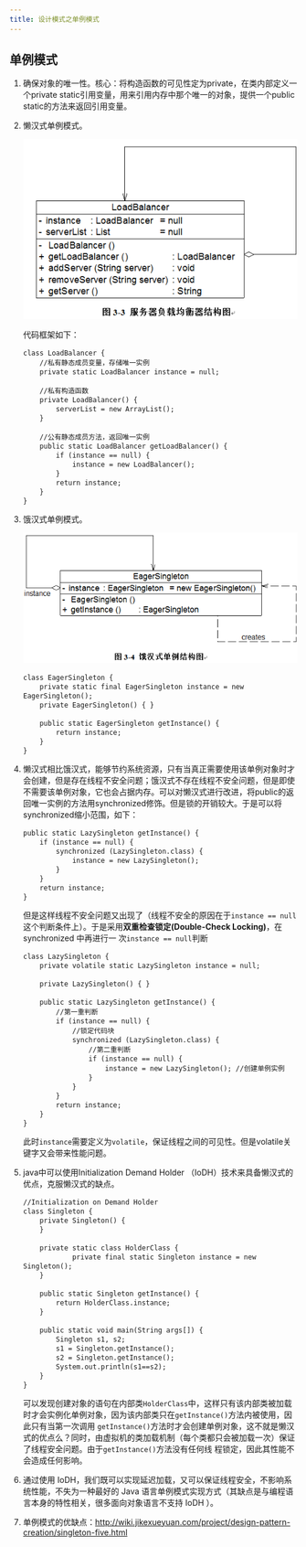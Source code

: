 ```yaml
---
title: 设计模式之单例模式
---
```


## 单例模式
1. 确保对象的唯一性。核心：将构造函数的可见性定为private，在类内部定义一个private static引用变量，用来引用内存中那个唯一的对象，提供一个public static的方法来返回引用变量。

2. 懒汉式单例模式。

    ![图片](/images/singleton1.gif)

    代码框架如下：
    ```
    class LoadBalancer {
        //私有静态成员变量，存储唯一实例
        private static LoadBalancer instance = null;

        //私有构造函数
        private LoadBalancer() {
            serverList = new ArrayList();
        }

        //公有静态成员方法，返回唯一实例
        public static LoadBalancer getLoadBalancer() {
            if (instance == null) {
                instance = new LoadBalancer();
            }
            return instance;
        }
    }
    ```

3. 饿汉式单例模式。

    ![图片](/images/singleton2.gif)

    ```
    class EagerSingleton {   
        private static final EagerSingleton instance = new EagerSingleton();   
        private EagerSingleton() { }   

        public static EagerSingleton getInstance() {  
            return instance;   
        }     
    }  
    ```

4. 懒汉式相比饿汉式，能够节约系统资源，只有当真正需要使用该单例对象时才会创建，但是存在线程不安全问题；饿汉式不存在线程不安全问题，但是即使不需要该单例对象，它也会占据内存。可以对懒汉式进行改进，将public的返回唯一实例的方法用synchronized修饰。但是锁的开销较大。于是可以将synchronized缩小范围，如下：
    ```
    public static LazySingleton getInstance() { 
        if (instance == null) {
            synchronized (LazySingleton.class) {
                instance = new LazySingleton(); 
            }
        }
        return instance; 
    }
    ```

    但是这样线程不安全问题又出现了（线程不安全的原因在于`instance == null`这个判断条件上）。于是采用**双重检查锁定(Double-Check Locking)**，在 synchronized 中再进行一  次`instance == null`判断
    ```
    class LazySingleton { 
        private volatile static LazySingleton instance = null; 

        private LazySingleton() { } 

        public static LazySingleton getInstance() { 
            //第一重判断
            if (instance == null) {
                //锁定代码块
                synchronized (LazySingleton.class) {
                    //第二重判断
                    if (instance == null) {
                        instance = new LazySingleton(); //创建单例实例
                    }
                }
            }
            return instance; 
        }
    }
    ```

    此时`instance`需要定义为`volatile`，保证线程之间的可见性。但是volatile关键字又会带来性能问题。

5. java中可以使用Initialization Demand Holder （IoDH）技术来具备懒汉式的优点，克服懒汉式的缺点。
    ```
    //Initialization on Demand Holder
    class Singleton {
        private Singleton() {
        }

        private static class HolderClass {
                private final static Singleton instance = new Singleton();
        }

        public static Singleton getInstance() {
            return HolderClass.instance;
        }

        public static void main(String args[]) {
            Singleton s1, s2; 
            s1 = Singleton.getInstance();
            s2 = Singleton.getInstance();
            System.out.println(s1==s2);
        }
    }
    ```

    可以发现创建对象的语句在内部类`HolderClass`中，这样只有该内部类被加载时才会实例化单例对象，因为该内部类只在`getInstance()`方法内被使用，因此只有当第一次调用    `getInstance()`方法时才会创建单例对象，这不就是懒汉式的优点么？同时，由虚拟机的类加载机制（每个类都只会被加载一次）保证了线程安全问题。由于`getInstance()`方法没有任何线    程锁定，因此其性能不会造成任何影响。

6. 通过使用 IoDH，我们既可以实现延迟加载，又可以保证线程安全，不影响系统性能，不失为一种最好的 Java 语言单例模式实现方式（其缺点是与编程语言本身的特性相关，很多面向对象语言不支持 IoDH ）。

7. 单例模式的优缺点：http://wiki.jikexueyuan.com/project/design-pattern-creation/singleton-five.html